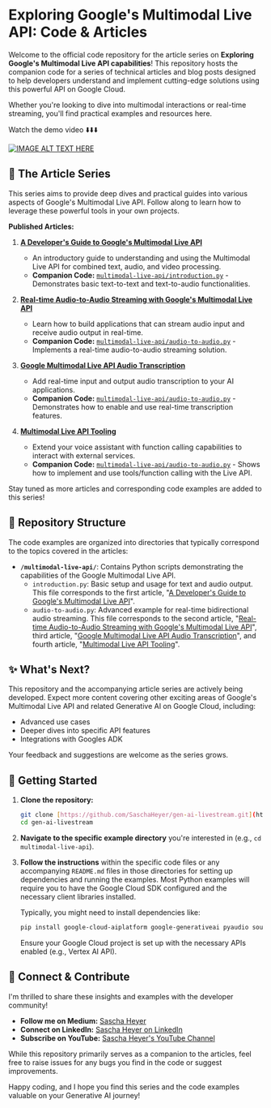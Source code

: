 # Exploring Google's Multimodal Live API: Code & Articles

Welcome to the official code repository for the article series on **Exploring Google's Multimodal Live API capabilities**! This repository hosts the companion code for a series of technical articles and blog posts designed to help developers understand and implement cutting-edge solutions using this powerful API on Google Cloud.

Whether you're looking to dive into multimodal interactions or real-time streaming, you'll find practical examples and resources here.

Watch the demo video ⬇️⬇️⬇️

[![IMAGE ALT TEXT HERE](https://img.youtube.com/vi/e627baGHbZ4/0.jpg)](https://www.youtube.com/watch?v=e627baGHbZ4)

## 🚀 The Article Series

This series aims to provide deep dives and practical guides into various aspects of Google's Multimodal Live API. Follow along to learn how to leverage these powerful tools in your own projects.

**Published Articles:**

1.  **[A Developer's Guide to Google's Multimodal Live API](https://medium.com/google-cloud/a-developers-guide-to-googles-multimodal-live-api-8c80b596e7b3)**
    * An introductory guide to understanding and using the Multimodal Live API for combined text, audio, and video processing.
    * **Companion Code:** [`multimodal-live-api/introduction.py`](./multimodal-live-api/introduction.py) - Demonstrates basic text-to-text and text-to-audio functionalities.

2.  **[Real-time Audio-to-Audio Streaming with Google's Multimodal Live API](https://medium.com/google-cloud/real-time-audio-to-audio-streaming-with-googles-multimodal-live-api-73b54277b022)**
    * Learn how to build applications that can stream audio input and receive audio output in real-time.
    * **Companion Code:** [`multimodal-live-api/audio-to-audio.py`](./multimodal-live-api/audio-to-audio.py) - Implements a real-time audio-to-audio streaming solution.

3.  **[Google Multimodal Live API Audio Transcription](https://medium.com/google-cloud/google-multimodal-live-api-audio-transcription-368d4d4e7a7c)**
    * Add real-time input and output audio transcription to your AI applications.
    * **Companion Code:** [`multimodal-live-api/audio-to-audio.py`](./multimodal-live-api/audio-to-audio.py) - Demonstrates how to enable and use real-time transcription features.

4.  **[Multimodal Live API Tooling](https://medium.com/google-cloud/multimodal-live-api-tooling-c7f018ff0291)**
    * Extend your voice assistant with function calling capabilities to interact with external services.
    * **Companion Code:** [`multimodal-live-api/audio-to-audio.py`](./multimodal-live-api/audio-to-audio.py) - Shows how to implement and use tools/function calling with the Live API.

Stay tuned as more articles and corresponding code examples are added to this series!

## 📂 Repository Structure

The code examples are organized into directories that typically correspond to the topics covered in the articles:

* **`/multimodal-live-api/`**: Contains Python scripts demonstrating the capabilities of the Google Multimodal Live API.
    * `introduction.py`: Basic setup and usage for text and audio output. This file corresponds to the first article, "[A Developer's Guide to Google's Multimodal Live API](https://medium.com/google-cloud/a-developers-guide-to-googles-multimodal-live-api-8c80b596e7b3)".
    * `audio-to-audio.py`: Advanced example for real-time bidirectional audio streaming. This file corresponds to the second article, "[Real-time Audio-to-Audio Streaming with Google's Multimodal Live API](https://medium.com/google-cloud/real-time-audio-to-audio-streaming-with-googles-multimodal-live-api-73b54277b022)", third article, "[Google Multimodal Live API Audio Transcription](https://medium.com/google-cloud/google-multimodal-live-api-audio-transcription-368d4d4e7a7c)", and fourth article, "[Multimodal Live API Tooling](https://medium.com/google-cloud/multimodal-live-api-tooling-c7f018ff0291)".

## ✨ What's Next?

This repository and the accompanying article series are actively being developed. Expect more content covering other exciting areas of Google's Multimodal Live API and related Generative AI on Google Cloud, including:

* Advanced use cases
* Deeper dives into specific API features
* Integrations with Googles ADK

Your feedback and suggestions are welcome as the series grows.

## 🔧 Getting Started

1.  **Clone the repository:**
    ```bash
    git clone [https://github.com/SaschaHeyer/gen-ai-livestream.git](https://github.com/SaschaHeyer/gen-ai-livestream.git)
    cd gen-ai-livestream
    ```
2.  **Navigate to the specific example directory** you're interested in (e.g., `cd multimodal-live-api`).
3.  **Follow the instructions** within the specific code files or any accompanying `README.md` files in those directories for setting up dependencies and running the examples. Most Python examples will require you to have the Google Cloud SDK configured and the necessary client libraries installed.

    Typically, you might need to install dependencies like:
    ```bash
    pip install google-cloud-aiplatform google-generativeai pyaudio soundfile numpy
    ```
    Ensure your Google Cloud project is set up with the necessary APIs enabled (e.g., Vertex AI API).

## 🤝 Connect & Contribute

I'm thrilled to share these insights and examples with the developer community!

* **Follow me on Medium:** [Sascha Heyer](https://medium.com/@saschaheyer)
* **Connect on LinkedIn:** [Sascha Heyer on LinkedIn](https://www.linkedin.com/in/saschaheyer/)
* **Subscribe on YouTube:** [Sascha Heyer's YouTube Channel](https://www.youtube.com/@SaschaHeyer)

While this repository primarily serves as a companion to the articles, feel free to raise issues for any bugs you find in the code or suggest improvements.

Happy coding, and I hope you find this series and the code examples valuable on your Generative AI journey!


